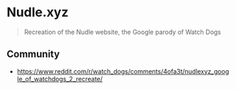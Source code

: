# Nudle.xyz

>Recreation of the Nudle website, the Google parody of Watch Dogs

## Community

- https://www.reddit.com/r/watch_dogs/comments/4ofa3t/nudlexyz_google_of_watchdogs_2_recreate/

